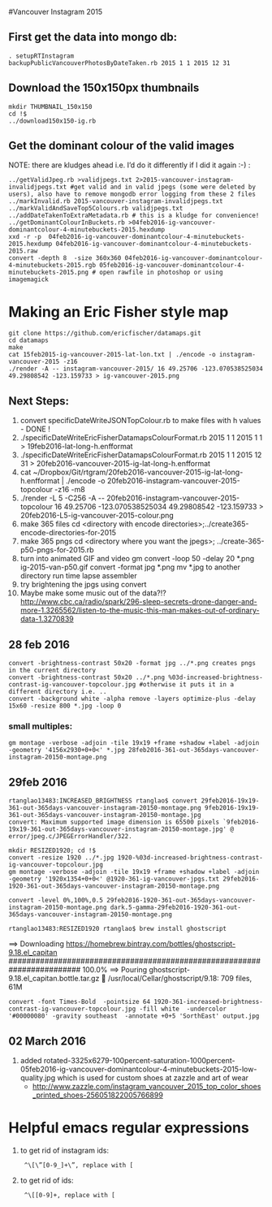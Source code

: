 #Vancouver Instagram 2015

## First get the data into mongo db:

    . setupRTInstagram
    backupPublicVancouverPhotosByDateTaken.rb 2015 1 1 2015 12 31

## Download the 150x150px thumbnails
    mkdir THUMBNAIL_150x150
    cd !$
    ../download150x150-ig.rb

## Get the dominant colour of the valid images
NOTE: there are kludges ahead i.e. I’d do it differently if I did it again :-) :
 
    ../getValidJpeg.rb >validjpegs.txt 2>2015-vancouver-instagram-invalidjpegs.txt #get valid and in valid jpegs (some were deleted by users), also have to remove mongodb error logging from these 2 files
    ../markInvalid.rb 2015-vancouver-instagram-invalidjpegs.txt
    ../markValidAndSaveTop5Colours.rb validjpegs.txt
    ../addDateTakenToExtraMetadata.rb # this is a kludge for convenience!
    ../getDominantColourInBuckets.rb >04feb2016-ig-vancouver-dominantcolour-4-minutebuckets-2015.hexdump
    xxd -r -p  04feb2016-ig-vancouver-dominantcolour-4-minutebuckets-2015.hexdump 04feb2016-ig-vancouver-dominantcolour-4-minutebuckets-2015.raw
    convert -depth 8  -size 360x360 04feb2016-ig-vancouver-dominantcolour-4-minutebuckets-2015.rgb 05feb2016-ig-vancouver-dominantcolour-4-minutebuckets-2015.png # open rawfile in photoshop or using imagemagick
    
# Making an Eric Fisher style map
   
    git clone https://github.com/ericfischer/datamaps.git
    cd datamaps
    make
    cat 15feb2015-ig-vancouver-2015-lat-lon.txt | ./encode -o instagram-vancouver-2015 -z16
    ./render -A -- instagram-vancouver-2015/ 16 49.25706 -123.070538525034 49.29808542 -123.159733 > ig-vancouver-2015.png
    
## Next Steps: 

1. convert specificDateWriteJSONTopColour.rb to make files with h values - DONE !
2. ./specificDateWriteEricFisherDatamapsColourFormat.rb 2015 1 1 2015 1 1 > 19feb2016-lat-long-h.enfformat
3. ./specificDateWriteEricFisherDatamapsColourFormat.rb 2015 1 1 2015 12 31 > 20feb2016-vancouver-2015-ig-lat-long-h.enfformat
4. cat ~/Dropbox/Git/rtgram/20feb2016-vancouver-2015-ig-lat-long-h.enfformat | ./encode -o 20feb2016-instagram-vancouver-2015-topcolour -z16 -m8
5. ./render -L 5 -C256 -A -- 20feb2016-instagram-vancouver-2015-topcolour 16 49.25706 -123.070538525034 49.29808542 -123.159733 > 20feb2016-L5-ig-vancouver-2015-colour.png
1. make 365 files
 cd &lt;directory with encode directories>;../create365-encode-directories-for-2015
1. make 365 pngs 
 cd &lt;directory where you want the jpegs>; ../create-365-p50-pngs-for-2015.rb
1. turn into animated GIF and video 
 gm convert -loop 50 -delay 20 *.png ig-2015-van-p50.gif
 convert -format jpg *.png
 mv *.jpg to another directory
 run time lapse assembler 
1. try brightening the jpgs using convert
2. Maybe make some music out of the data?!? http://www.cbc.ca/radio/spark/296-sleep-secrets-drone-danger-and-more-1.3265562/listen-to-the-music-this-man-makes-out-of-ordinary-data-1.3270839

## 28 feb 2016 

    convert -brightness-contrast 50x20 -format jpg ../*.png creates pngs in the current directory
    convert -brightness-contrast 50x20 ../*.png %03d-increased-brightness-contrast-ig-vancouver-topcolour.jpg #otherwise it puts it in a different directory i.e. ..
    convert -background white -alpha remove -layers optimize-plus -delay 15x60 -resize 800 *.jpg -loop 0
### small multiples:

    gm montage -verbose -adjoin -tile 19x19 +frame +shadow +label -adjoin -geometry '4156x2930+0+0<' *.jpg 28feb2016-361-out-365days-vancouver-instagram-20150-montage.png
## 29feb 2016 

    rtanglao13483:INCREASED_BRIGHTNESS rtanglao$ convert 29feb2016-19x19-361-out-365days-vancouver-instagram-20150-montage.png 9feb2016-19x19-361-out-365days-vancouver-instagram-20150-montage.jpg
    convert: Maximum supported image dimension is 65500 pixels `9feb2016-19x19-361-out-365days-vancouver-instagram-20150-montage.jpg' @ error/jpeg.c/JPEGErrorHandler/322.

    mkdir RESIZED1920; cd !$
    convert -resize 1920 ../*.jpg 1920-%03d-increased-brightness-contrast-ig-vancouver-topcolour.jpg
    gm montage -verbose -adjoin -tile 19x19 +frame +shadow +label -adjoin -geometry '1920x1354+0+0<' @1920-361-ig-vancouver-jpgs.txt 29feb2016-1920-361-out-365days-vancouver-instagram-20150-montage.png

    convert -level 0%,100%,0.5 29feb2016-1920-361-out-365days-vancouver-instagram-20150-montage.png dark.5-gamma-29feb2016-1920-361-out-365days-vancouver-instagram-20150-montage.png

    rtanglao13483:RESIZED1920 rtanglao$ brew install ghostscript
==> Downloading https://homebrew.bintray.com/bottles/ghostscript-9.18.el_capitan
######################################################################## 100.0%
==> Pouring ghostscript-9.18.el_capitan.bottle.tar.gz
🍺  /usr/local/Cellar/ghostscript/9.18: 709 files, 61M

    convert -font Times-Bold  -pointsize 64 1920-361-increased-brightness-contrast-ig-vancouver-topcolour.jpg -fill white  -undercolor '#00000080' -gravity southeast  -annotate +0+5 'SorthEast' output.jpg 

## 02 March 2016
1. added rotated-3325x6279-100percent-saturation-1000percent-05feb2016-ig-vancouver-dominantcolour-4-minutebuckets-2015-low-quality.jpg which is used for custom shoes at zazzle and art of wear
	* http://www.zazzle.com/instagram_vancouver_2015_top_color_shoes_printed_shoes-256051822005766899

  
    
# Helpful emacs regular expressions

 1. to get rid of instagram ids:
     
         ^\[\”[0-9_]+\”, replace with [
         
 1. to get rid of ids:
     
         ^\[[0-9]+, replace with [
     

